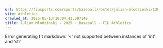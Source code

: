 ```yaml
---
url: https://fiusports.com/sports/baseball/roster/julian-mlodzinski/13002
site: Athletics
crawled_at: 2025-05-13T10:04:43.597140
title: Julian Mlodzinski - 2025 - Baseball - FIU Athletics
---
```


Error generating fit markdown: '<' not supported between instances of 'int' and 'str'